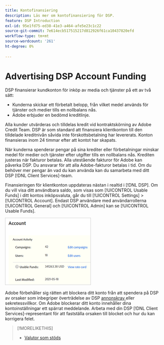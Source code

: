 ```yaml
---
title: Kontofinansiering
description: Läs mer om kontofinansiering för DSP.
feature: DSP Introduction
exl-id: 95e1fd75-ed38-41e3-a464-afe5e23c1c22
source-git-commit: 7e614ecb517515217d812926f61ca10437820efd
workflow-type: tm+mt
source-wordcount: '261'
ht-degree: 0%

---
```


# Advertising DSP Account Funding

DSP finansierar kundkonton för inköp av media och tjänster på ett av två sätt:

* Kunderna skickar ett förbetalt belopp, från vilket medel används för tjänster och medier tills en nollbalans nås.
* Adobe erbjuder en bedömd kreditlinje.

Alla kunder utvärderas och tilldelas kredit vid kontraktskörning av Adobe Credit Team. DSP är som standard att finansiera klientkonton till den tilldelade kreditnivån såvida inte förskottsbetalning har levererats. Konton finansieras inom 24 timmar efter att kontot har skapats.

När kunderna spenderar pengar på sina krediter eller förbetalningar minskar medel för medier och tjänster efter utgifter tills en nollbalans nås. Krediten justeras när fakturor betalas. Alla utestående fakturor för Adobe kan påverka DSP. Du ansvarar för att alla Adobe-fakturor betalas i tid. Om du behöver mer pengar än vad du kan använda kan du samarbeta med ditt DSP [!DNL Client Services]-team.

Finansieringen för klientkonton uppdateras nästan i realtid i [!DNL DSP]. Om du vill visa ditt användbara saldo, som visas som [!UICONTROL Usable Funds] i ditt kontos inköpsvaluta, går du till [!UICONTROL Settings] > [!UICONTROL Account]. Endast DSP användare med användarrollerna [!UICONTROL General] och [!UICONTROL Admin] kan se [!UICONTROL Usable Funds].

![Användbara medel för ett konto](/help/dsp/assets/account-usable-funds.png)

Adobe förbehåller sig rätten att blockera ditt konto från att spendera på DSP av orsaker som inbegriper överträdelse av DSP [annonskrav ](/help/policies/ad-requirements-policy.md) eller sekretessvillkor. Om Adobe blockerar ditt konto innehåller dina kontoinställningar ett spärrat meddelande. Arbeta med din DSP [!DNL Client Services]-representant för att fastställa orsaken till blocket och hur du kan korrigera felet.

>[!MORELIKETHIS]
>
>* [Valutor som stöds](/help/dsp/currency.md)
